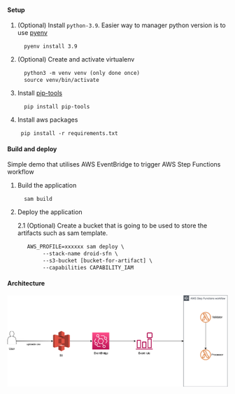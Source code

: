 
#### Setup

1. (Optional) Install `python-3.9`. Easier way to manager python version is to use [pyenv](https://github.com/pyenv/pyenv)

         pyenv install 3.9

2. (Optional) Create and activate virtualenv

         python3 -m venv venv (only done once)
         source venv/bin/activate

3. Install [pip-tools](https://github.com/jazzband/pip-tools)

         pip install pip-tools

4. Install aws packages

        pip install -r requirements.txt


#### Build and deploy

Simple demo that utilises AWS EventBridge to trigger AWS Step Functions workflow


1. Build the application

         sam build

2. Deploy the application
   
   2.1 (Optional) Create a bucket that is going to be used to store the artifacts such as sam template.

          AWS_PROFILE=xxxxxx sam deploy \ 
               --stack-name droid-sfn \
               --s3-bucket [bucket-for-artifact] \
               --capabilities CAPABILITY_IAM


#### Architecture
![Workflow](https://github.com/dominicpacquing/step-functions/raw/master/common/images/step-functions.png "Workflow")
